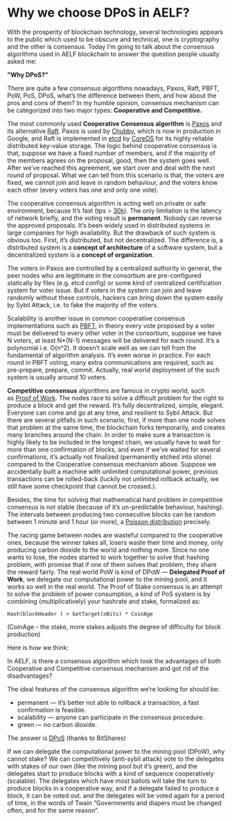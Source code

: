 # Why we choose DPoS in AELF?
With the prosperity of blockchain technology, several technologies appears to the public which used to be obscure and technical, one is cryptography and the other is consensus. Today I’m going to talk about the consensus algorithms used in AELF blockchain to answer the question people usually asked me:

**"Why DPoS?"**

There are quite a few consensus algorithms nowadays, Paxos, Raft, PBFT, PoW, PoS, DPoS, what’s the difference between them, and how about the pros and cons of them? In my humble opinion, consensus mechanism can be categorized into two major types: **Cooperative and Competitive.**

The most commonly used **Cooperative Consensus algorithm** is [Paxos](https://en.wikipedia.org/wiki/Paxos_(computer_science)) and its alternative [Raft](http://thesecretlivesofdata.com/raft/). Paxos is used by [Chubby](https://research.google.com/archive/chubby.html), which is now in production in Google, and Raft is implemented in [etcd](https://github.com/coreos/etcd) by [CoreOS](https://coreos.com/) for its highly reliable distributed key-value storage. The logic behind cooperative consensus is that, suppose we have a fixed number of members, and if the majority of the members agrees on the proposal, good, then the system goes well. After we’ve reached this agreement, we start over and deal with the next round of proposal. What we can tell from this scenario is that, the voters are fixed, we cannot join and leave in random behaviour, and the voters know each other (every voters has one and only one vote).

The cooperative consensus algorithm is acting well on private or safe environment, because It’s fast (tps > [30k](https://github.com/coreos/etcd/blob/master/Documentation/op-guide/performance.md)). The only limitation is the latency of network briefly, and the voting result is **permanent**. Nobody can reverse the approved proposals. It’s been widely used in distributed systems in large companies for high availability. But the drawback of such system is obvious too. First, it’s distributed, but not decentralized. The difference is, a distributed system is a **concept of architecture** of a software system, but a decentralized system is a **concept of organization**.  

The voters in Paxos are controlled by a centralized authority in general, the peer nodes who are legitimate in the consortium are pre-configured statically by files (e.g. etcd config) or some kind of centralized certification system for voter issue. But if voters in the system can join and leave randomly without these controls, hackers can bring down the system easily by Sybil Attack, i.e. to fake the majority of the voters.

Scalability is another issue in common cooperative consensus implementations such as [PBFT](https://en.wikipedia.org/wiki/Byzantine_fault_tolerance), in theory every vote proposed by a voter must be delivered to every other voter in the consortium, suppose we have N voters, at least N*(N-1) messages will be delivered for each round. It’s a polynomial i.e. O(n^2). It doesn’t scale well as we can tell from the fundamental of algorithm analysis. It’s even worse in practice. For each round in PBFT voting, many extra communications are required, such as pre-prepare, prepare, commit. Actually, real world deployment of the such system is usually around 10 voters.

**Competitive consensus** algorithms are famous in crypto world, such as [Proof of Work](https://en.bitcoin.it/wiki/Proof_of_work). The nodes race to solve a difficult problem for the right to produce a block and get the reward. It’s fully decentralized, simple, elegant. Everyone can come and go at any time, and resilient to Sybil Attack. But there are several pitfalls in such scenario, first, if more than one node solves that problem at the same time, the blockchain forks temporarily, and creates many branches around the chain. In order to make sure a transaction is highly likely to be included in the longest chain, we usually have to wait for more than one confirmation of blocks, and even if we’ve waited for several confirmations, it’s actually not finalized (permanently etched into stone) compared to the Cooperative consensus mechanism above. Suppose we accidentally built a machine with unlimited computational power, previous transactions can be rolled-back (luckily not unlimited rollback actually, we still have some checkpoint that cannot be crossed.).

Besides, the time for solving that mathematical hard problem in competitive consensus is not stable (because of it’s un-predictable behaviour, hashing). The intervals between producing two consecutive blocks can be random between 1 minute and 1 hour (or more), a [Poisson distribution](https://en.bitcoin.it/wiki/Proof_of_work) precisely.

The racing game between nodes are wasteful compared to the cooperative ones, because the winner takes all, losers waste their time and money, only producing carbon dioxide to the world and nothing more. Since no one wants to lose, the nodes started to work together to solve that hashing problem, with promise that if one of them solves that problem, they share the reward fairly. The real world PoW is kind of DPoW — **Delegated Proof of Work**, we delegate our computational power to the mining pool, and it works so well in the real world.
The Proof of Stake consensus is an attempt to solve the problem of power consumption, a kind of PoS system is by combining (multiplicatively) your hashrate and stake, formalized as:

`Hash(blockHeader ) < GetTarget(nBits) * CoinAge`

(CoinAge - the stake, more stakes adjusts the degree of difficulty for block production)

Here is how we think:

In AELF, is there a consensus algorithm which took the advantages of both Cooperative and Competitive consensus mechanism and got rid of the disadvantages?

The ideal features of the consensus algorithm we’re looking for should be:

* permanent — it’s better not able to rollback a transaction, a fast confirmation is feasible.
* scalability — anyone can participate in the consensus procedure.
* green — no carbon dioxide.

The answer is [DPoS](https://bitshares.org/technology/delegated-proof-of-stake-consensus/) (thanks to BitShares)

If we can delegate the computational power to the mining pool (DPoW), why cannot stake? We can competitively (anti-sybil attack) vote to the delegates with stakes of our own (like the mining pool but it’s green), and the delegates start to produce blocks with a kind of sequence cooperatively (scalable). The delegates which have most ballots will take the turn to produce blocks in a cooperative way, and if a delegate failed to produce a block, it can be voted out. and the delegates will be voted again for a period of time, in the words of Twain “Governments and diapers must be changed often, and for the same reason”.

